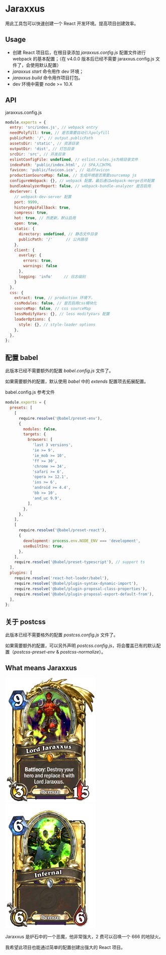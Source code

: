 # Jaraxxus

用此工具包可以快速创建一个 React 开发环境。提高项目创建效率。

## Usage

- 创建 React 项目后，在根目录添加 *jaraxxus.config.js* 配置文件进行 webpack 的基本配置；（在 v4.0.0 版本后已经不需要 jaraxxus.config.js 文件了，会使用默认配置）
- _jaraxxus start_ 命令用作 dev 环境；
- _jaraxxus build_ 命令用作项目打包。
- dev 环境中需要 node >= 10.X

## API

jaraxxus.config.js

```javascript
module.exports = {
  entry: 'src/index.js', // webpack entry
  needPolyfill: true, // 是否需要自动引入polyfill
  publicPath: '/', // output.publicPath
  assetsDir: 'static', // 资源目录
  outputDir: 'dist', // 打包目录
  srcDir: 'src', // 开发目录
  eslintConfigFile: undefined, // eslint.rules.js为根目录文件
  indexPath: 'public/index.html', // SPA入口HTML
  favicon: 'public/favicon.ico', // 站点favicon
  productionSourceMap: false, // 生成环境是否需要sourcemap js
  configureWebpack: {}, // webpack 配置，最后通过webpack-merge合并配置
  bundleAnalyzerReport: false, // webpack-bundle-analyzer 是否启用
  devServer: {
    // webpack-dev-server 配置
    port: 9999,
    historyApiFallback: true,
    compress: true,
    hot: true, // 热更新，默认启用
    open: true,
    static: {
      directory: undefined, // 静态文件目录
      publicPath: '/'      // 公共路径
    },
    client: {
      overlay: {
        errors: true,
        warnings: false
      },
      logging: 'info'     // 日志级别
    }
  },
  css: {
    extract: true, // production 环境下，
    cssModules: false, // 是否启用css模块化
    sourceMap: false, // css sourceMap
    lessModifyVars: {}, // less modifyVars 配置
    loaderOptions: {
      style: {}, // style-loader options
    },
  },
};
```

## 配置 babel

此版本已经不需要额外的配置 *babel.config.js* 文件了。

如果需要额外的配置，默认使用 *babel* 中的 *extends* 配置项去拓展配置。

babel.config.js 参考文件

```javascript
module.exports = {
  presets: [
    [
      require.resolve('@babel/preset-env'),
      {
        modules: false,
        targets: {
          browsers: [
            'last 3 versions',
            'ie >= 9',
            'ie_mob >= 10',
            'ff >= 30',
            'chrome >= 34',
            'safari >= 6',
            'opera >= 12.1',
            'ios >= 6',
            'android >= 4.4',
            'bb >= 10',
            'and_uc 9.9',
          ],
        },
      },
    ],
    [
      require.resolve('@babel/preset-react'),
      {
        development: process.env.NODE_ENV === 'development',
        useBuiltIns: true,
      },
    ],
    require.resolve('@babel/preset-typescript'), // support ts
  ],
  plugins: [
    require.resolve('react-hot-loader/babel'),
    require.resolve('@babel/plugin-syntax-dynamic-import'),
    require.resolve('@babel/plugin-proposal-class-properties'),
    require.resolve('@babel/plugin-proposal-export-default-from'),
  ],
};
```

## 关于 postcss

此版本已经不需要格外的配置 *postcss.config.js* 文件了。

如果需要额外的配置，可以另外声明 *postcss.config.js*，将会覆盖已有的默认配置（_postcss-preset-env_ & _postcss-normalize_）。


## What means Jaraxxus

![Load Jaraxxus](https://github.com/Arweil/Jaraxxus/blob/master/jaraxxus.png) ![Infernal](https://github.com/Arweil/Jaraxxus/blob/master/infernal.png)

Jaraxxus 是炉石中的一个恶魔，他非常强大，2 费可以召唤一个 666 的地狱火。

我希望此项目也能通过简单的配置创建出强大的 React 项目。
